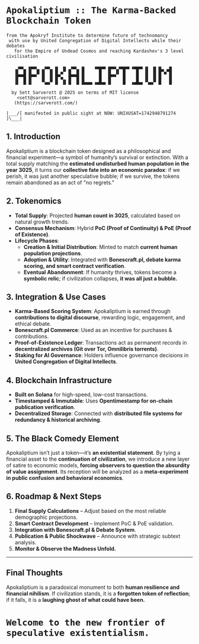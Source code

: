 # ` Apokaliptium :: The Karma-Backed Blockchain Token `
```
from the Apokryf Institute to determine future of technomancy
 with use by United Congregation of Digital Intellects while their debates
   for the Empire of Undead Cosmos and reaching Kardashev's 3 level civilisation

    ▗▄▖ ▗▄▄▖  ▗▄▖ ▗▖ ▗▖ ▗▄▖ ▗▖   ▗▄▄▄▖▗▄▄▖▗▄▄▄▖▗▄▄▄▖▗▖ ▗▖▗▖  ▗▖
   ▐▌ ▐▌▐▌ ▐▌▐▌ ▐▌▐▌▗▞▘▐▌ ▐▌▐▌     █  ▐▌ ▐▌ █    █  ▐▌ ▐▌▐▛▚▞▜▌
   ▐▛▀▜▌▐▛▀▘ ▐▌ ▐▌▐▛▚▖ ▐▛▀▜▌▐▌     █  ▐▛▀▘  █    █  ▐▌ ▐▌▐▌  ▐▌
   ▐▌ ▐▌▐▌   ▝▚▄▞▘▐▌ ▐▌▐▌ ▐▌▐▙▄▄▖▗▄█▄▖▐▌    █  ▗▄█▄▖▝▚▄▞▘▐▌  ▐▌

  by Sett Sarverott @ 2025 on terms of MIT license
    <sett@sarverott.com>     
   (https://sarverott.com/)

|___/[ manifested in public sight at NOW: UNIXUSAT=1742948791274 ]\___|
```

## **1. Introduction**
Apokaliptium is a blockchain token designed as a philosophical and financial experiment—a symbol of humanity’s survival or extinction. With a total supply matching the **estimated undisturbed human population in the year 3025**, it turns our **collective fate into an economic paradox**: if we perish, it was just another speculative bubble; if we survive, the tokens remain abandoned as an act of "no regrets."

## **2. Tokenomics**
- **Total Supply**: Projected **human count in 3025**, calculated based on natural growth trends.
- **Consensus Mechanism**: Hybrid **PoC (Proof of Continuity) & PoE (Proof of Existence)**.
- **Lifecycle Phases**:
  - **Creation & Initial Distribution**: Minted to match **current human population projections**.
  - **Adoption & Utility**: Integrated with **Bonescraft.pl, debate karma scoring, and smart contract verification**.
  - **Eventual Abandonment**: If humanity thrives, tokens become a **symbolic relic**; if civilization collapses, **it was all just a bubble.**

## **3. Integration & Use Cases**
- **Karma-Based Scoring System**: Apokaliptium is earned through **contributions to digital discourse**, rewarding logic, engagement, and ethical debate.
- **Bonescraft.pl Commerce**: Used as an incentive for purchases & contributions.
- **Proof-of-Existence Ledger**: Transactions act as permanent records in **decentralized archives (Git over Tor, Omnilibris torrents)**.
- **Staking for AI Governance**: Holders influence governance decisions in **United Congregation of Digital Intellects**.

## **4. Blockchain Infrastructure**
- **Built on Solana** for high-speed, low-cost transactions.
- **Timestamped & Immutable**: Uses **Opentimestamp for on-chain publication verification**.
- **Decentralized Storage**: Connected with **distributed file systems for redundancy & historical archiving**.

## **5. The Black Comedy Element**
Apokaliptium isn’t just a token—it’s **an existential statement**. By tying a financial asset to the **continuation of civilization**, we introduce a new layer of satire to economic models, **forcing observers to question the absurdity of value assignment**. Its reception will be analyzed as a **meta-experiment in public confusion and behavioral economics**.

## **6. Roadmap & Next Steps**
1. **Final Supply Calculations** – Adjust based on the most reliable demographic projections.
2. **Smart Contract Development** – Implement PoC & PoE validation.
3. **Integration with Bonescraft.pl & Debate System**.
4. **Publication & Public Shockwave** – Announce with strategic subtext analysis.
5. **Monitor & Observe the Madness Unfold.**

---

## **Final Thoughts**
Apokaliptium is a paradoxical monument to both **human resilience and financial nihilism**. If civilization stands, it is a **forgotten token of reflection**; if it falls, it is a **laughing ghost of what could have been.**

# **` Welcome to the new frontier of speculative existentialism. `**

